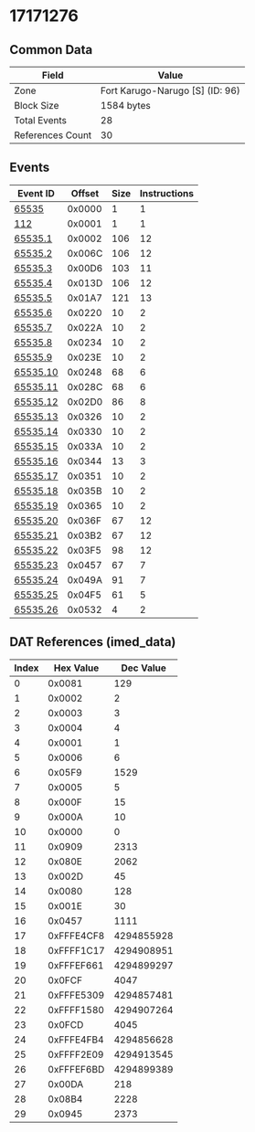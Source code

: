 # 17171276

## Common Data

| Field            | Value                           |
|------------------|---------------------------------|
| Zone             | Fort Karugo-Narugo [S] (ID: 96) |
| Block Size       | 1584 bytes                      |
| Total Events     | 28                              |
| References Count | 30                              |

## Events

| Event ID                  | Offset   |   Size |   Instructions |
|---------------------------|----------|--------|----------------|
| [65535](./65535.md)       | 0x0000   |      1 |              1 |
| [112](./112.md)           | 0x0001   |      1 |              1 |
| [65535.1](./65535.1.md)   | 0x0002   |    106 |             12 |
| [65535.2](./65535.2.md)   | 0x006C   |    106 |             12 |
| [65535.3](./65535.3.md)   | 0x00D6   |    103 |             11 |
| [65535.4](./65535.4.md)   | 0x013D   |    106 |             12 |
| [65535.5](./65535.5.md)   | 0x01A7   |    121 |             13 |
| [65535.6](./65535.6.md)   | 0x0220   |     10 |              2 |
| [65535.7](./65535.7.md)   | 0x022A   |     10 |              2 |
| [65535.8](./65535.8.md)   | 0x0234   |     10 |              2 |
| [65535.9](./65535.9.md)   | 0x023E   |     10 |              2 |
| [65535.10](./65535.10.md) | 0x0248   |     68 |              6 |
| [65535.11](./65535.11.md) | 0x028C   |     68 |              6 |
| [65535.12](./65535.12.md) | 0x02D0   |     86 |              8 |
| [65535.13](./65535.13.md) | 0x0326   |     10 |              2 |
| [65535.14](./65535.14.md) | 0x0330   |     10 |              2 |
| [65535.15](./65535.15.md) | 0x033A   |     10 |              2 |
| [65535.16](./65535.16.md) | 0x0344   |     13 |              3 |
| [65535.17](./65535.17.md) | 0x0351   |     10 |              2 |
| [65535.18](./65535.18.md) | 0x035B   |     10 |              2 |
| [65535.19](./65535.19.md) | 0x0365   |     10 |              2 |
| [65535.20](./65535.20.md) | 0x036F   |     67 |             12 |
| [65535.21](./65535.21.md) | 0x03B2   |     67 |             12 |
| [65535.22](./65535.22.md) | 0x03F5   |     98 |             12 |
| [65535.23](./65535.23.md) | 0x0457   |     67 |              7 |
| [65535.24](./65535.24.md) | 0x049A   |     91 |              7 |
| [65535.25](./65535.25.md) | 0x04F5   |     61 |              5 |
| [65535.26](./65535.26.md) | 0x0532   |      4 |              2 |

## DAT References (imed_data)

|   Index | Hex Value   |   Dec Value |
|---------|-------------|-------------|
|       0 | 0x0081      |         129 |
|       1 | 0x0002      |           2 |
|       2 | 0x0003      |           3 |
|       3 | 0x0004      |           4 |
|       4 | 0x0001      |           1 |
|       5 | 0x0006      |           6 |
|       6 | 0x05F9      |        1529 |
|       7 | 0x0005      |           5 |
|       8 | 0x000F      |          15 |
|       9 | 0x000A      |          10 |
|      10 | 0x0000      |           0 |
|      11 | 0x0909      |        2313 |
|      12 | 0x080E      |        2062 |
|      13 | 0x002D      |          45 |
|      14 | 0x0080      |         128 |
|      15 | 0x001E      |          30 |
|      16 | 0x0457      |        1111 |
|      17 | 0xFFFE4CF8  |  4294855928 |
|      18 | 0xFFFF1C17  |  4294908951 |
|      19 | 0xFFFEF661  |  4294899297 |
|      20 | 0x0FCF      |        4047 |
|      21 | 0xFFFE5309  |  4294857481 |
|      22 | 0xFFFF1580  |  4294907264 |
|      23 | 0x0FCD      |        4045 |
|      24 | 0xFFFE4FB4  |  4294856628 |
|      25 | 0xFFFF2E09  |  4294913545 |
|      26 | 0xFFFEF6BD  |  4294899389 |
|      27 | 0x00DA      |         218 |
|      28 | 0x08B4      |        2228 |
|      29 | 0x0945      |        2373 |
